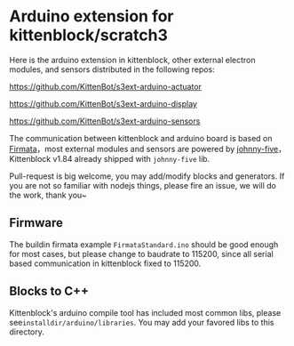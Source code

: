 # Arduino extension for kittenblock/scratch3

Here is the arduino extension in kittenblock, other external electron modules, and sensors distributed in the following repos:

https://github.com/KittenBot/s3ext-arduino-actuator

https://github.com/KittenBot/s3ext-arduino-display

https://github.com/KittenBot/s3ext-arduino-sensors

The communication between kittenblock and arduino board is based on [Firmata](https://github.com/firmata/firmata.js)，most external modules and sensors are powered by [johnny-five](https://github.com/rwaldron/johnny-five)，Kittenblock v1.84 already shipped with `johnny-five` lib.

Pull-request is big welcome, you may add/modify blocks and generators. If you are not so familiar with nodejs things, please fire an issue, we will do the work, thank you~

## Firmware

The buildin firmata example `FirmataStandard.ino` should be good enough for most cases, but please change to baudrate to 115200, since all serial based communication in kittenblock fixed to 115200.

## Blocks to C++

Kittenblock's arduino compile tool has included most common libs, please see`installdir/arduino/libraries`. You may add your favored libs to this directory.